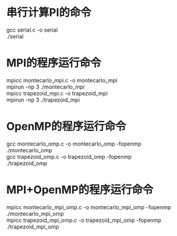 # 串行计算PI的命令  
gcc serial.c -o serial  
./serial  

# MPI的程序运行命令  
mpicc montecarlo_mpi.c -o montecarlo_mpi  
mpirun -np 3 ./montecarlo_mpi  
mpicc trapezoid_mpi.c -o trapezoid_mpi  
mpirun -np 3 ./trapezoid_mpi  

# OpenMP的程序运行命令  
gcc montecarlo_omp.c -o montecarlo_omp -fopenmp  
./montecarlo_omp  
gcc trapezoid_omp.c -o trapezoid_omp -fopenmp  
./trapezoid_omp  

# MPI+OpenMP的程序运行命令  
mpicc montecarlo_mpi_omp.c -o montecarlo_mpi_omp -fopenmp  
./montecarlo_mpi_omp  
mpicc trapezoid_mpi_omp.c -o trapezoid_mpi_omp -fopenmp  
./trapezoid_mpi_omp  

